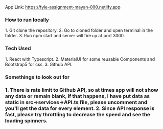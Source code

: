 App Link: https://fyle-assignment-mayan-000.netlify.app

<h3>How to run locally</h3>
1. Git clone the repository.
2. Go to cloned folder and open terminal in the folder.
3. Run npm start and server will fire up at port 3000.

<h3>Tech Used</h3>
1. React with Typescript.
2. MaterialUI for some reusable Components and Bootstrap5 for css.
3. Github API.


<h3>Somethings to look out for<h3>
1. There is rate limit to Github API, so at times app will not show any data or remain blank, if that happens, I have put data as static in src->services->API.ts file, please uncomment and you'll get the data for every element.
2. Since API response is fast, please try throttling to decrease the speed and see the loading spinners.
